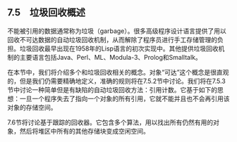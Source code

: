 ## 7.5　垃圾回收概述

不能被引用的数据通常称为垃圾（garbage）。很多高级程序设计语言提供了用以回收不可达数据的自动垃圾回收机制，从而解除了程序员进行手工存储管理的负担。垃圾回收最早出现在1958年的Lisp语言的初次实现中。其他提供垃圾回收机制的主要语言包括Java、Perl、ML、Modula-3、Prolog和Smalltalk。

在本节中，我们将介绍多个和垃圾回收相关的概念。对象“可达”这个概念是很直观的，但是我们仍需要精确地定义，准确的规则将在7.5.2节中讨论。我们将在7.5.3节中讨论一种简单但是有缺陷的自动垃圾回收方法：引用计数。它基于如下的思想：一旦一个程序失去了指向一个对象的所有引用，它就不能并且也不会再引用该对象的存储空间。

7.6节将讨论基于跟踪的回收器。它包含多个算法，用以找出所有仍然有用的对象，然后将堆区中所有的其他存储块变成空闲空间。